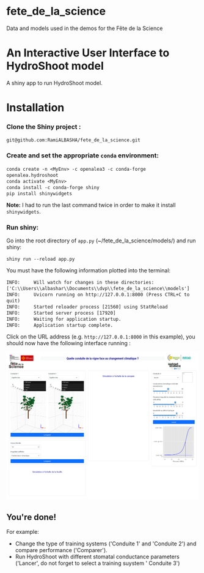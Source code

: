 # fete_de_la_science
Data and models used in the demos for the Fête de la Science

An Interactive User Interface to HydroShoot model
=================================================
A shiny app to run HydroShoot model.

# Installation

### Clone the Shiny project :

    git@github.com:RamiALBASHA/fete_de_la_science.git

### Create and set the appropriate `conda` environment:

    conda create -n <MyEnv> -c openalea3 -c conda-forge openalea.hydroshoot
    conda activate <MyEnv>
    conda install -c conda-forge shiny
    pip install shinywidgets

**Note:** I had to run the last command twice in order to make it install `shinywidgets`.

### Run shiny:

Go into the root directory of `app.py` (~/fete_de_la_science/models/) and run shiny:

    shiny run --reload app.py

You must have the following information plotted into the terminal:

    INFO:     Will watch for changes in these directories: ['C:\\Users\\albashar\\Documents\\dvp\\fete_de_la_science\\models']
    INFO:     Uvicorn running on http://127.0.0.1:8000 (Press CTRL+C to quit)
    INFO:     Started reloader process [21560] using StatReload
    INFO:     Started server process [17920]
    INFO:     Waiting for application startup.
    INFO:     Application startup complete.

Click on the URL address (e.g. `http://127.0.0.1:8000` in this example), you should now have the following
interface running :

<img src="models/figs/snapshot_ui_start.png" alt="Illustration of inputs and outputs of HydroShoot">

## You're done!

For example:

- Change the type of training systems ('Conduite 1' and 'Conduite 2') and compare performance ('Comparer').
- Run HydroShoot with different stomatal conductance parameters ('Lancer', do not forget to select a training suystem '
  Conduite 3') 
